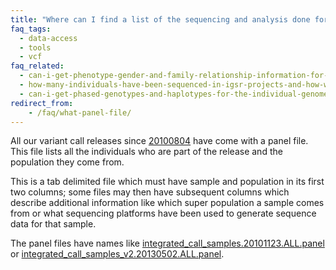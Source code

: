```yaml
---
title: "Where can I find a list of the sequencing and analysis done for each individual?"
faq_tags:
  - data-access
  - tools
  - vcf
faq_related:
  - can-i-get-phenotype-gender-and-family-relationship-information-for-the-individuals
  - how-many-individuals-have-been-sequenced-in-igsr-projects-and-how-were-they-selected
  - can-i-get-phased-genotypes-and-haplotypes-for-the-individual-genomes
redirect_from:
    - /faq/what-panel-file/
---
```


All our variant call releases since [20100804](ftp://ftp.1000genomes.ebi.ac.uk/vol1/ftp/release/20100804/) have come with a panel file. This file lists all the individuals who are part of the release and the population they come from.

This is a tab delimited file which must have sample and population in its first two columns; some files may then have subsequent columns which describe additional information like which super population a sample comes from or what sequencing platforms have been used to generate sequence data for that sample.

The panel files have names like [integrated_call_samples.20101123.ALL.panel](ftp://ftp.1000genomes.ebi.ac.uk/vol1/ftp/phase1/analysis_results/integrated_call_sets/integrated_call_samples.20101123.ALL.panel) or [integrated_call_samples_v2.20130502.ALL.panel](ftp://ftp.1000genomes.ebi.ac.uk/vol1/ftp/release/20130502/integrated_call_samples_v2.20130502.ALL.panel).
